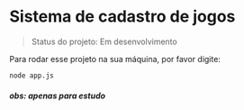 # Sistema de cadastro de jogos 

> Status do projeto: Em desenvolvimento

Para rodar esse projeto na sua máquina, por favor digite:

```
node app.js
```

##### obs: apenas para estudo
